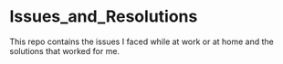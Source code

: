 # Issues_and_Resolutions
This repo contains the issues I faced while at work or at home and the solutions that worked for me.
